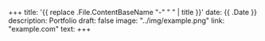 +++
title: '{{ replace .File.ContentBaseName "-" " " | title }}'
date: {{ .Date }}
description: Portfolio
draft: false
image: "../img/example.png"
link: "example.com"
text:
+++
